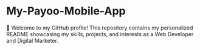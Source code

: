 # My-Payoo-Mobile-App
👋 Welcome to my GitHub profile! This repository contains my personalized README showcasing my skills, projects, and interests as a Web Developer and Digital Marketer.
